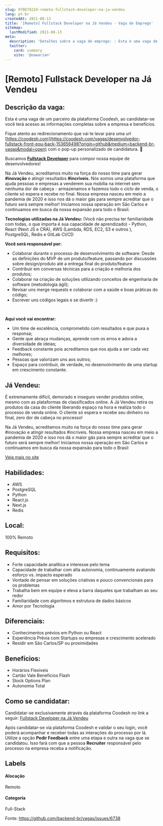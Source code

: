 ```yaml
---
slug: 970679224-remoto-fullstack-developer-na-ja-vendeu
lang: pt-br
createdAt: 2021-08-13
title: '[Remoto] Fullstack Developer na Já Vendeu - Vaga de Emprego'
sitemap:
  lastModified: 2021-08-13
meta:
  description: 'Detalhes sobre a vaga de emprego: : Esta é uma vaga de um parceiro da plataforma Coodesh, ao candidatar-se você terá acesso as informações completas sobre a empresa e benefícios.  Fique atento ao redirecionamento que vai te levar para uma url [https://coodesh.com](https://coodesh.com/vagas/desenvolvedor-fullstack-front-eou-back-153656498?origin=github&medium=backend-br-vagas&modal=open) com o pop-up personalizado de candidatura. 👋 <p>Buscamos <strong><ins>Fullstack Developer</ins></strong> para compor nossa equipe de desenvolvedores!</p> <p>Na Já Vendeu, acreditamos muito na força do nosso time para gerar <strong>#inovação</strong> e atingir resultados <strong>#incríveis.</strong> Nós somos uma plataforma que ajuda pessoas e empresas a venderem sua mobília na internet sem nenhuma dor de cabeça - armazenamos e fazemos todo o ciclo de venda, o cliente só espera e recebe no final. Nossa empresa nasceu em meio a pandemia de 2020 e isso nos dá o maior gás para sempre acreditar que o futuro será sempre melhor! Iniciamos nossa operação em São Carlos e continuamos em busca da nossa expansão para todo o Brasil.</p> <p><strong>Tecnologias utilizadas na Já Vendeu:</strong> (Você não precisa ter familiaridade com todas, o que importa é sua capacidade de aprendizado) - Python, React (Next JS e CRA), AWS (Lambda, RDS, EC2, S3 e outros ), PostgreSQL, Redis e GitLab CI/CD</p> <p></p> <p><strong>Você será responsável por:</strong></p> <ul> <li>Colaborar durante o processo de desenvolvimento de software: Desde as definições do MVP de um produto/feature, passando por discussões sobre design/produto até a entrega final do produto/feature</li> <li>Contribuir em conversas técnicas para a criação e melhoria dos produtos;</li> <li>Colaborar na criação de soluções utilizando conceitos de engenharia de software (metodologia ágil);</li> <li>Revisar uns merge requests e colaborar com a saúde e boas práticas do código;</li> <li>Escrever uns códigos legais e se divertir :)</li> </ul> <p>&nbsp;</p> <p><strong>Aqui você vai encontrar:</strong></p> <ul> <li>Um time de excelência, comprometido com resultados e que puxa a responsa;</li> <li>Gente que abraça mudanças, aprende com os erros e adora a diversidade de ideias;</li> <li>Feedback constante pois acreditamos que nos ajuda a ser cada vez melhores;</li> <li>Pessoas que valorizam uns aos outros;</li> <li>Espaço para contribuir, de verdade, no desenvolvimento de uma startup em crescimento constante.</li> </ul>'
  twitter:
    card: summary
    site: '@nawarian'
---
```


# [Remoto] Fullstack Developer na Já Vendeu

## Descrição da vaga: 
Esta é uma vaga de um parceiro da plataforma Coodesh, ao candidatar-se você terá acesso as informações completas sobre a empresa e benefícios.


Fique atento ao redirecionamento que vai te levar para uma url [https://coodesh.com](https://coodesh.com/vagas/desenvolvedor-fullstack-front-eou-back-153656498?origin=github&medium=backend-br-vagas&modal=open) com o pop-up personalizado de candidatura. 👋
<p>Buscamos <strong><ins>Fullstack Developer</ins></strong> para compor nossa equipe de desenvolvedores!</p>
<p>Na Já Vendeu, acreditamos muito na força do nosso time para gerar <strong>#inovação</strong> e atingir resultados <strong>#incríveis.</strong> Nós somos uma plataforma que ajuda pessoas e empresas a venderem sua mobília na internet sem nenhuma dor de cabeça - armazenamos e fazemos todo o ciclo de venda, o cliente só espera e recebe no final. Nossa empresa nasceu em meio a pandemia de 2020 e isso nos dá o maior gás para sempre acreditar que o futuro será sempre melhor! Iniciamos nossa operação em São Carlos e continuamos em busca da nossa expansão para todo o Brasil.</p>
<p><strong>Tecnologias utilizadas na Já Vendeu:</strong> (Você não precisa ter familiaridade com todas, o que importa é sua capacidade de aprendizado) - Python, React (Next JS e CRA), AWS (Lambda, RDS, EC2, S3 e outros ), PostgreSQL, Redis e GitLab CI/CD</p>
<p></p>
<p><strong>Você será responsável por:</strong></p>
<ul>
<li>Colaborar durante o processo de desenvolvimento de software: Desde as definições do MVP de um produto/feature, passando por discussões sobre design/produto até a entrega final do produto/feature</li>
<li>Contribuir em conversas técnicas para a criação e melhoria dos produtos;</li>
<li>Colaborar na criação de soluções utilizando conceitos de engenharia de software (metodologia ágil);</li>
<li>Revisar uns merge requests e colaborar com a saúde e boas práticas do código;</li>
<li>Escrever uns códigos legais e se divertir :)</li>
</ul>
<p>&nbsp;</p>
<p><strong>Aqui você vai encontrar:</strong></p>
<ul>
<li>Um time de excelência, comprometido com resultados e que puxa a responsa;</li>
<li>Gente que abraça mudanças, aprende com os erros e adora a diversidade de ideias;</li>
<li>Feedback constante pois acreditamos que nos ajuda a ser cada vez melhores;</li>
<li>Pessoas que valorizam uns aos outros;</li>
<li>Espaço para contribuir, de verdade, no desenvolvimento de uma startup em crescimento constante.</li>
</ul>

## Já Vendeu: 
 <p>É extremamente difícil, demorado e inseguro vender produtos online, mesmo com as plataformas de classificados online. A Já Vendeu retira os produtos da casa do cliente liberando espaço na hora e realiza todo o processo de venda online. O cliente só espera e recebe seu dinheiro no final, zero dor de cabeça no processo!</p><p>Na Já Vendeu, acreditamos muito na força do nosso time para gerar #inovação e atingir resultados #incríveis. Nossa empresa nasceu em meio a pandemia de 2020 e isso nos dá o maior gás para sempre acreditar que o futuro será sempre melhor! Iniciamos nossa operação em São Carlos e continuamos em busca da nossa expansão para todo o Brasil</p><a href='https://coodesh.com/empresas/ja-vendeu'>Veja mais no site</a>

 ## Habilidades: 
 - AWS 
- PostgreSQL 
- Python 
- React.js 
- Next.js 
- Redis
## Local: 
 100% Remoto
## Requisitos: 
 - Forte capacidade analítica e interesse pelo tema 
- Capacidade de trabalhar com alta autonomia, continuamente avaliando esforço vs. impacto esperado 
- Vontade de pensar em soluções criativas e pouco convencionais para os problemas 
- Trabalha bem em equipe e eleva a barra daqueles que trabalham ao seu redor 
- Familiaridade com algoritmos e estrutura de dados básicos 
- Amor por Tecnologia
## Diferenciais: 
 - Conhecimentos prévios em Python ou React 
- Experiência Prévia com Startups ou empresas e crescimento acelerado 
- Residir em São Carlos/SP ou proximidades
## Benefícios: 
 - Horários Flexíveis 
- Cartão Vale Benefícios Flash 
- Stock Options Plan 
- Autonomia Total
## Como se candidatar:
Candidatar-se exclusivamente através da plataforma Coodesh no link a seguir: [Fullstack Developer na Já Vendeu](https://coodesh.com/vagas/desenvolvedor-fullstack-front-eou-back-153656498?origin=github&medium=backend-br-vagas&modal=open)


Após candidatar-se via plataforma Coodesh e validar o seu login, você poderá acompanhar e receber todas as interações do processo por lá. Utilize a opção **Pedir Feedback** entre uma etapa e outra na vaga que se candidatou. Isso fará com que a pessoa **Recruiter** responsável pelo processo na empresa receba a notificação.
## Labels
#### Alocação
Remoto
#### Categoria
Full-Stack

Fonte: https://github.com/backend-br/vagas/issues/6738